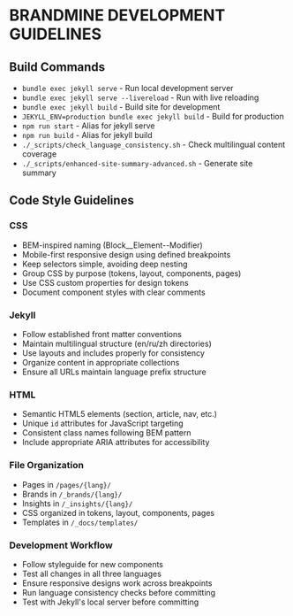 # BRANDMINE DEVELOPMENT GUIDELINES

## Build Commands
- `bundle exec jekyll serve` - Run local development server
- `bundle exec jekyll serve --livereload` - Run with live reloading
- `bundle exec jekyll build` - Build site for development
- `JEKYLL_ENV=production bundle exec jekyll build` - Build for production
- `npm run start` - Alias for jekyll serve
- `npm run build` - Alias for jekyll build
- `./_scripts/check_language_consistency.sh` - Check multilingual content coverage
- `./_scripts/enhanced-site-summary-advanced.sh` - Generate site summary

## Code Style Guidelines

### CSS
- BEM-inspired naming (Block__Element--Modifier)
- Mobile-first responsive design using defined breakpoints
- Keep selectors simple, avoiding deep nesting
- Group CSS by purpose (tokens, layout, components, pages)
- Use CSS custom properties for design tokens
- Document component styles with clear comments

### Jekyll
- Follow established front matter conventions
- Maintain multilingual structure (en/ru/zh directories)
- Use layouts and includes properly for consistency
- Organize content in appropriate collections
- Ensure all URLs maintain language prefix structure

### HTML
- Semantic HTML5 elements (section, article, nav, etc.)
- Unique `id` attributes for JavaScript targeting
- Consistent class names following BEM pattern
- Include appropriate ARIA attributes for accessibility

### File Organization
- Pages in `/pages/{lang}/`
- Brands in `/_brands/{lang}/`
- Insights in `/_insights/{lang}/`
- CSS organized in tokens, layout, components, pages
- Templates in `/_docs/templates/`

### Development Workflow
- Follow styleguide for new components
- Test all changes in all three languages
- Ensure responsive designs work across breakpoints
- Run language consistency checks before committing
- Test with Jekyll's local server before committing